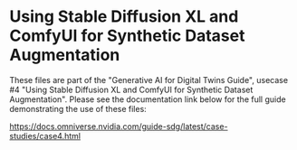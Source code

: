 # Using Stable Diffusion XL and ComfyUI for Synthetic Dataset Augmentation

These files are part of the "Generative AI for Digital Twins Guide", usecase #4 "Using Stable Diffusion XL and ComfyUI for Synthetic Dataset Augmentation". Please see the documentation link below for the full guide demonstrating the use of these files:

https://docs.omniverse.nvidia.com/guide-sdg/latest/case-studies/case4.html
